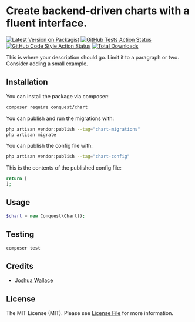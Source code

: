 # Create backend-driven charts with a fluent interface.

[![Latest Version on Packagist](https://img.shields.io/packagist/v/conquest/chart.svg?style=flat-square)](https://packagist.org/packages/conquest/chart)
[![GitHub Tests Action Status](https://img.shields.io/github/actions/workflow/status/jdw5/conquest-chart/run-tests.yml?branch=main&label=tests&style=flat-square)](https://github.com/jdw5/conquest-chart/actions?query=workflow%3Arun-tests+branch%3Amain)
[![GitHub Code Style Action Status](https://img.shields.io/github/actions/workflow/status/conquest/chart/fix-php-code-style-issues.yml?branch=main&label=code%20style&style=flat-square)](https://github.com/jdw5/conquest-chart/actions?query=workflow%3A"Fix+PHP+code+style+issues"+branch%3Amain)
[![Total Downloads](https://img.shields.io/packagist/dt/conquest/chart.svg?style=flat-square)](https://packagist.org/packages/conquest/chart)

This is where your description should go. Limit it to a paragraph or two. Consider adding a small example.

## Installation

You can install the package via composer:

```bash
composer require conquest/chart
```

You can publish and run the migrations with:

```bash
php artisan vendor:publish --tag="chart-migrations"
php artisan migrate
```

You can publish the config file with:

```bash
php artisan vendor:publish --tag="chart-config"
```

This is the contents of the published config file:

```php
return [
];
```

## Usage

```php
$chart = new Conquest\Chart();
```

## Testing

```bash
composer test
```

## Credits

- [Joshua Wallace](https://github.com/jdw5)

## License

The MIT License (MIT). Please see [License File](LICENSE.md) for more information.
